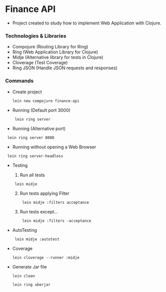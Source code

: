 # Finance API

- Project created to study how to implement Web Application with Clojure.

### Technologies & Libraries

- Compojure (Routing Library for Ring)
- Ring (Web Application Library for Clojure)
- Midje (Alternative library for tests in Clojure)
- Cloverage (Test Coverage)
- Ring JSON (Handle JSON requests and responses)

### Commands

 - Create project

    `lein new compojure finance-api`


 - Running (Default port 3000)

   ` lein ring server`

 - Running (Alternative port)

  ` lein ring server 8080`

 - Running without opening a Web Browser

  ` lein ring server-headless`

 - Testing
   
   1. Run all tests
 
     ` lein midje`


   2. Run tests applying Filter

      ` lein midje :filters acceptance`


   3. Run tests except...
   
      ` lein midje :filters -acceptance`

 - AutoTesting

    ` lein midje :autotest`


 - Coverage

    `lein cloverage --runner :midje`

 - Generate Jar file

    `lein clean`

    `lein ring uberjar`